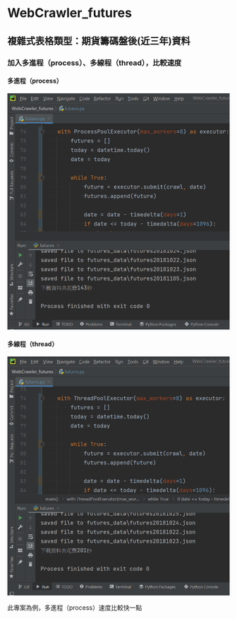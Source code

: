 # WebCrawler_futures

## 複雜式表格類型：期貨籌碼盤後(近三年)資料

### 加入多進程（process）、多線程（thread），比較速度

#### 多進程（process）
![image](https://github.com/u3814520/u3814520.github.io/blob/main/images/post/futures1.png)

#### 多線程（thread）
![image](https://github.com/u3814520/u3814520.github.io/blob/main/images/post/futures2.png)

此專案為例，多進程（process）速度比較快一點
